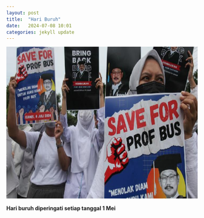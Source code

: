 ```yaml
---
layout: post
title:  "Hari Buruh"
date:   2024-07-08 10:01 
categories: jekyll update
---
```

<img src="/assets/images/1316190_720.jpg" alt="1316190_720.jpg" width="700" height="400">

**Hari buruh diperingati setiap tanggal 1 Mei**

